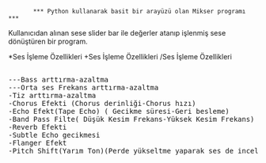            *** Python kullanarak basit bir arayüzü olan Mikser programı ***
Kullanıcıdan alınan sese slider bar ile değerler atanıp işlenmiş sese dönüştüren bir program.

*Ses İşleme Özellikleri
+Ses İşleme Özellikleri
/Ses İşleme Özellikleri

<pre>

---Bass arttırma-azaltma
---Orta ses Frekans arttırma-azaltma
-Tiz arttırma-azaltma
-Chorus Efekti (Chorus derinliği-Chorus hızı)
-Echo Efekt(Tape Echo) ( Gecikme süresi-Geri besleme)
-Band Pass Filte( Düşük Kesim Frekans-Yüksek Kesim Frekans) (Alt frekans- Üst frekans)
-Reverb Efekti
-Subtle Echo gecikmesi
-Flanger Efekt
-Pitch Shift(Yarım Ton)(Perde yükseltme yaparak ses de incelme-Perde azaltma yaparak da ses de kalınlaşma sağlar)

</pre>


